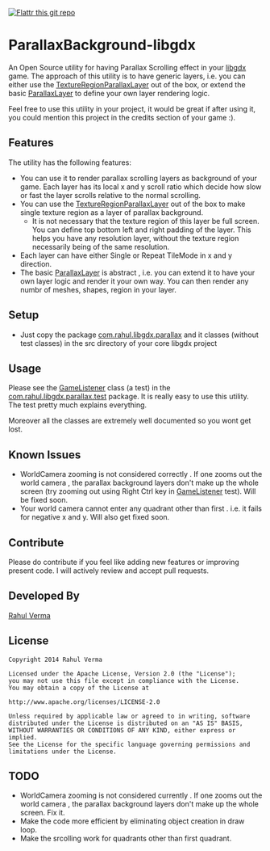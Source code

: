 [![Flattr this git repo](http://api.flattr.com/button/flattr-badge-large.png)](https://flattr.com/submit/auto?user_id=rahul_verma&url=https://github.com/fooble/ParallaxBackground-libgdx&title=ParallaxBackground-libgdx&language=&tags=github&category=software)

ParallaxBackground-libgdx
=========================

An Open Source utility for having Parallax Scrolling effect in your [libgdx][1] game.
The approach of this utility is to have generic layers, i.e. you can either use the [TextureRegionParallaxLayer][2] out of the box, or extend the basic [ParallaxLayer][3] to define your own layer rendering logic.

Feel free to use this utility in your project, it would be great if after using it, you could mention this project in the credits section of your game :).


Features
-----
The utility has the following features:
* You can use it to render parallax scrolling layers as background of your game. Each layer has its local x and y scroll ratio which decide how slow or fast the layer scrolls relative to the normal scrolling.
* You can use the [TextureRegionParallaxLayer][2] out of the box to make single texture region as a layer of parallax background.
  * It is not necessary that the texture region of this layer be full screen. You can define top bottom left and right padding of the layer. This helps you have any resolution layer, without the texture region necessarily being of the same resolution.
* Each layer can have either Single or Repeat TileMode in x and y direction.
* The basic [ParallaxLayer][3] is abstract , i.e. you can extend it to have your own layer logic and render it your own way. You can then render any numbr of meshes, shapes, region in your layer.

Setup
-----

* Just copy the package [com.rahul.libgdx.parallax][4] and it classes (without test classes) in the src directory of your core libgdx project 

Usage
-----
Please see the [GameListener][5] class (a test) in the [com.rahul.libgdx.parallax.test][6] package. It is really easy to use this utility. The test pretty much explains everything.

Moreover all the classes are extremely well documented so you wont get lost.

Known Issues
-----
* WorldCamera zooming is not considered correctly . If one zooms out the world camera , the parallax background layers don't make up the whole screen (try zooming out using Right Ctrl key in [GameListener][5] test). Will be fixed soon.
* Your world camera cannot enter any quadrant other than first . i.e. it fails for negative x and y. Will also get fixed soon.

Contribute
-----
Please do contribute if you feel like adding new features or improving present code. I will actively review and accept pull requests.

Developed By
-----
[Rahul Verma][7]


License
-----

	Copyright 2014 Rahul Verma

	Licensed under the Apache License, Version 2.0 (the "License");
	you may not use this file except in compliance with the License.
	You may obtain a copy of the License at

	http://www.apache.org/licenses/LICENSE-2.0

	Unless required by applicable law or agreed to in writing, software
	distributed under the License is distributed on an "AS IS" BASIS,
	WITHOUT WARRANTIES OR CONDITIONS OF ANY KIND, either express or implied.
	See the License for the specific language governing permissions and
	limitations under the License.

TODO
-----
* WorldCamera zooming is not considered currently . If one zooms out the world camera , the parallax background layers don't make up the whole screen. Fix it.
* Make the code more efficient by eliminating object creation in draw loop.
* Make the srcolling work for quadrants other than first quadrant.

[1]: https://github.com/libgdx/libgdx
[2]: https://github.com/fooble/ParallaxBackground-libgdx/blob/master/core/src/com/rahul/libgdx/parallax/TextureRegionParallaxLayer.java
[3]: https://github.com/fooble/ParallaxBackground-libgdx/blob/master/core/src/com/rahul/libgdx/parallax/ParallaxLayer.java
[4]: https://github.com/fooble/ParallaxBackground-libgdx/tree/master/core/src/com/rahul/libgdx/parallax
[5]: https://github.com/fooble/ParallaxBackground-libgdx/blob/master/core/src/com/rahul/libgdx/parallax/test/GameListener.java
[6]: https://github.com/fooble/ParallaxBackground-libgdx/tree/master/core/src/com/rahul/libgdx/parallax/test
[7]: https://plus.google.com/u/0/+RahulVerma2/about



